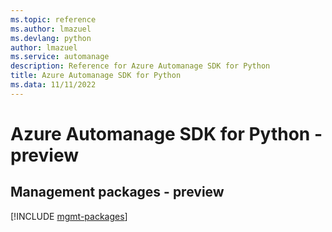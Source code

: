 ```yaml
---
ms.topic: reference
ms.author: lmazuel
ms.devlang: python
author: lmazuel
ms.service: automanage
description: Reference for Azure Automanage SDK for Python
title: Azure Automanage SDK for Python
ms.data: 11/11/2022
---
```

# Azure Automanage SDK for Python - preview

## Management packages - preview
[!INCLUDE [mgmt-packages](automanage-mgmt-index.md)]